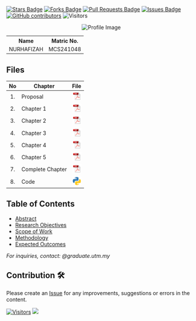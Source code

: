 <a href="https://github.com/drshahizan/research-design/stargazers"><img src="https://img.shields.io/github/stars/drshahizan/research-design" alt="Stars Badge"/></a>
<a href="https://github.com/drshahizan/research-design/network/members"><img src="https://img.shields.io/github/forks/drshahizan/research-design" alt="Forks Badge"/></a>
<a href="https://github.com/drshahizan/research-design/pulls"><img src="https://img.shields.io/github/issues-pr/drshahizan/research-design" alt="Pull Requests Badge"/></a>
<a href="https://github.com/drshahizan/research-design"><img src="https://img.shields.io/github/issues/drshahizan/research-design" alt="Issues Badge"/></a>
<a href="https://github.com/drshahizan/research-design/graphs/contributors"><img alt="GitHub contributors" src="https://img.shields.io/github/contributors/drshahizan/research-design?color=2b9348"></a>
![Visitors](https://api.visitorbadge.io/api/visitors?path=https%3A%2F%2Fgithub.com%2Fdrshahizan%2BDM&labelColor=%23d9e3f0&countColor=%23697689&style=flat)


<p align="center">
  <img height="300px" src="pic" alt="Profile Image">
</p>

<table align="center">
  <tr>
    <th>Name</th>
    <th>Matric No.</th>
  </tr>
  <tr>
    <td> NURHAFIZAH </td>
    <td> MCS241048 </td>
  </tr>
</table>



## Files

| No  | Chapter     |                                                 File |
| :-: | ---------- | :---------------------------------------------------------------------------------------------------: |
|  1.  | Proposal | <a href="Proposal/Proposal_Nur Aina Farraain.pdf"><img src="pdf.svg" width="24px" height="24px"></a> |
|  2.  | Chapter 1 | <a href="Chapter 1/Chapter 1_Aina.pdf"><img src="pdf.svg" width="24px" height="24px"></a> |
|  3.  | Chapter 2 | <a href="Chapter 2/Chapter 2_Aina.pdf"><img src="pdf.svg" width="24px" height="24px"></a> |
|  4.  | Chapter 3 | <a href="Chapter 3/Chapter 3_Aina.pdf"><img src="pdf.svg" width="24px" height="24px"></a> |
|  5.  | Chapter 4 | <a href="Chapter 4/Chapter 4_Aina.pdf"><img src="pdf.svg" width="24px" height="24px"></a> |
|  6.  | Chapter 5 | <a href="Chapter 5/Chapter 5_Aina.pdf"><img src="pdf.svg" width="24px" height="24px"></a> |
|  7.  | Complete Chapter | <a href="Complete Chapter/Thesis_Nur Aina Farraain.pdf"><img src="pdf.svg" width="24px" height="24px"></a> |
|  8.  | Code | <a href="https://colab.research.google.com/drive/1zUULmxa8SJ7ftF8JSOjj7o0hUDwyIcK0?usp=sharing"><img src="python_icon.png" width="24px" height="24px"></a> |


## Table of Contents
- [Abstract](#abstract)
- [Research Objectives](#research-objectives)
- [Scope of Work](#scope-of-work)
- [Methodology](#methodology)
- [Expected Outcomes](#expected-outcomes)



*For inquiries, contact: @graduate.utm.my*

 




## Contribution 🛠️
Please create an [Issue](https://github.com/drshahizan/research-design/issues) for any improvements, suggestions or errors in the content.

[![Visitors](https://api.visitorbadge.io/api/visitors?path=https%3A%2F%2Fgithub.com%2Fdrshahizan&labelColor=%23697689&countColor=%23555555&style=plastic)](https://visitorbadge.io/status?path=https%3A%2F%2Fgithub.com%2Fdrshahizan)
![](https://hit.yhype.me/github/profile?user_id=81284918)

